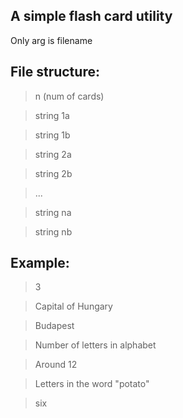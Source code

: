 A simple flash card utility
---------------------------

Only arg is filename

File structure:
---------------

>n (num of cards)

>string 1a


>string 1b

>string 2a

>string 2b

>...

>string na

>string nb

Example:
--------

>3

>Capital of Hungary

>Budapest

>Number of letters in alphabet

>Around 12

>Letters in the word "potato"

>six
